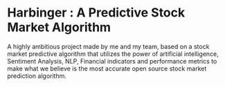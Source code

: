# Harbinger : A Predictive Stock Market Algorithm
A highly ambitious project made by me and my team, based on a stock market predictive algorithm that utilizes the power of artificial intelligence, Sentiment Analysis, NLP, Financial indicators
and performance metrics to make what we believe is the most accurate open source stock market prediction algorithm.


